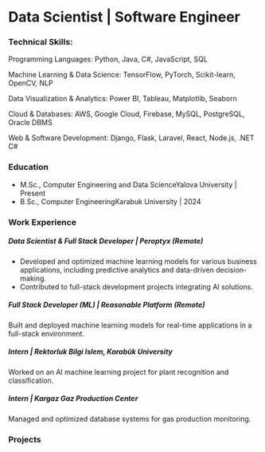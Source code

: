 # Data Scientist | Software Engineer

### Technical Skills:

Programming Languages: Python, Java, C#, JavaScript, SQL

Machine Learning & Data Science: TensorFlow, PyTorch, Scikit-learn, OpenCV, NLP

Data Visualization & Analytics: Power BI, Tableau, Matplotlib, Seaborn

Cloud & Databases: AWS, Google Cloud, Firebase, MySQL, PostgreSQL, Oracle DBMS

Web & Software Development: Django, Flask, Laravel, React, Node.js, .NET C#


### Education

- M.Sc., Computer Engineering and Data ScienceYalova University | Present
- B.Sc., Computer EngineeringKarabuk University | 2024


### Work Experience

##### Data Scientist & Full Stack Developer | Peroptyx (Remote)

- Developed and optimized machine learning models for various business applications, including predictive analytics and data-driven decision-making.
- Contributed to full-stack development projects integrating AI solutions.

##### Full Stack Developer (ML) | Reasonable Platform (Remote)

Built and deployed machine learning models for real-time applications in a full-stack environment.

##### Intern | Rektorluk Bilgi Islem, Karabük University

Worked on an AI machine learning project for plant recognition and classification.

##### Intern | Kargaz Gaz Production Center

Managed and optimized database systems for gas production monitoring.


### Projects


